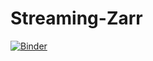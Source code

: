 Streaming-Zarr
==============

[![Binder](https://mybinder.org/badge_logo.svg)](https://mybinder.org/v2/gh/jhamman/streaming-zarr/master)
